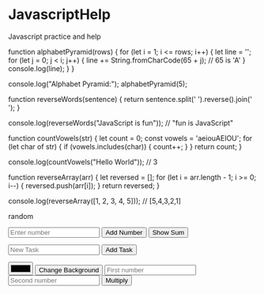 # JavascriptHelp
Javascript practice and help

function alphabetPyramid(rows) {
  for (let i = 1; i <= rows; i++) {
    let line = '';
    for (let j = 0; j < i; j++) {
      line += String.fromCharCode(65 + j); // 65 is 'A'
    }
    console.log(line);
  }
}

console.log("Alphabet Pyramid:");
alphabetPyramid(5);






function reverseWords(sentence) {
  return sentence.split(' ').reverse().join(' ');
}

console.log(reverseWords("JavaScript is fun")); // "fun is JavaScript"





function countVowels(str) {
  let count = 0;
  const vowels = 'aeiouAEIOU';
  for (let char of str) {
    if (vowels.includes(char)) {
      count++;
    }
  }
  return count;
}

console.log(countVowels("Hello World")); // 3










function reverseArray(arr) {
  let reversed = [];
  for (let i = arr.length - 1; i >= 0; i--) {
    reversed.push(arr[i]);
  }
  return reversed;
}

console.log(reverseArray([1, 2, 3, 4, 5])); // [5,4,3,2,1]






<script>
  const numbers = [];

  document.getElementById('addNumber').addEventListener('click', function() {
    const input = document.getElementById('numberInput').value;
    if (input !== '') {
      numbers.push(Number(input));
      document.getElementById('output').innerText = numbers.join(', ');
      document.getElementById('numberInput').value = ''; // clear input
    }
  });

  document.getElementById('filterEven').addEventListener('click', function() {
    const evenNumbers = numbers.filter(num => num % 2 === 0);
    document.getElementById('output').innerText = evenNumbers.join(', ');
  });
</script>










<script>
  const products = [];

  document.getElementById('addProduct').addEventListener('click', function() {
    const name = document.getElementById('productName').value;
    const price = document.getElementById('productPrice').value;

    if (name && price) {
      products.push({ name: name, price: Number(price) });
      displayProducts();
      document.getElementById('productName').value = '';
      document.getElementById('productPrice').value = '';
    }
  });

  function displayProducts() {
    const productList = document.getElementById('productList');
    productList.innerHTML = '';

    products.forEach(product => {
      const li = document.createElement('li');
      li.textContent = `${product.name} - $${product.price}`;
      productList.appendChild(li);
    });
  }
</script>







<script>
  document.getElementById('applyStyle').addEventListener('click', function() {
    const text = document.getElementById('textInput').value;
    const style = document.getElementById('styleSelect').value;
    const styledText = document.getElementById('styledText');

    styledText.textContent = text || "Here is Text"; // if empty, default

    styledText.style.fontWeight = 'normal';
    styledText.style.fontStyle = 'normal';
    styledText.style.color = 'black';

    if (style === 'bold') {
      styledText.style.fontWeight = 'bold';
    } else if (style === 'italic') {
      styledText.style.fontStyle = 'italic';
    } else if (style === 'color') {
      styledText.style.color = 'red'; /
    }
  });
</script>










random 





<input type="number" id="sumInput" placeholder="Enter number">
<button id="addToSum">Add Number</button>
<button id="showSum">Show Sum</button>
<p id="sumOutput"></p>

<script>
  const sumNumbers = [];

  document.getElementById('addToSum').addEventListener('click', function() {
    const num = Number(document.getElementById('sumInput').value);
    if (!isNaN(num)) {
      sumNumbers.push(num);
      document.getElementById('sumInput').value = '';
    }
  });

  document.getElementById('showSum').addEventListener('click', function() {
    const total = sumNumbers.reduce((acc, curr) => acc + curr, 0);
    document.getElementById('sumOutput').innerText = "Sum: " + total;
  });
</script>









<input type="text" id="todoInput" placeholder="New Task">
<button id="addTodo">Add Task</button>
<ul id="todoList"></ul>

<script>
  document.getElementById('addTodo').addEventListener('click', function() {
    const task = document.getElementById('todoInput').value;
    if (task) {
      const li = document.createElement('li');
      li.textContent = task;
      document.getElementById('todoList').appendChild(li);
      document.getElementById('todoInput').value = '';
    }
  });
</script>










<input type="color" id="bgColorPicker">
<button id="changeBg">Change Background</button>

<script>
  document.getElementById('changeBg').addEventListener('click', function() {
    const color = document.getElementById('bgColorPicker').value;
    document.body.style.backgroundColor = color;
  });
</script>









<input type="number" id="num1" placeholder="First number">
<input type="number" id="num2" placeholder="Second number">
<button id="multiply">Multiply</button>
<p id="productOutput"></p>

<script>
  document.getElementById('multiply').addEventListener('click', function() {
    const a = Number(document.getElementById('num1').value);
    const b = Number(document.getElementById('num2').value);
    const product = a * b;
    document.getElementById('productOutput').innerText = "Product: " + product;
  });
</script>






















